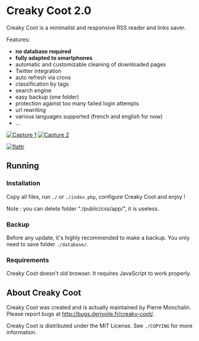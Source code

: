# Creaky Coot 2.0

Creaky Coot is a minimalist and responsive RSS reader and links saver.

Features:

- **no database required**
- **fully adapted to smartphones**
- automatic and customizable cleaning of downloaded pages
- Twitter integration
- auto refresh via crons
- classification by tags
- search engine
- easy backup (one folder)
- protection against too many failed login attempts
- url rewriting
- various languages supported (french and english for now)
- …

[![Capture 1](http://uploads.derivoile.fr/1_ln33h)](http://uploads.derivoile.fr/1_pl261)
[![Capture 2](http://uploads.derivoile.fr/1_d6toz)](http://uploads.derivoile.fr/1_dyi14)

[![flattr](http://api.flattr.com/button/flattr-badge-large.png)](http://flattr.com/thing/1592631/)

## Running

### Installation

Copy all files, run `./` or `./index.php`, configure Creaky Coot and enjoy !

Note : you can delete folder "./public/css/app/", it is useless.

### Backup

Before any update, it's highly recommended to make a backup. You only need to
save folder `./database/`.

### Requirements

Creaky Coot doesn't old browser. It requires JavaScript to work properly.

## About Creaky Coot

Creaky Coot was created and is actually maintained by Pierre Monchalin. Please
report bugs at <http://bugs.derivoile.fr/creaky-coot/>.

Creaky Coot is distributed under the MIT License. See `./COPYING` for more
information.
